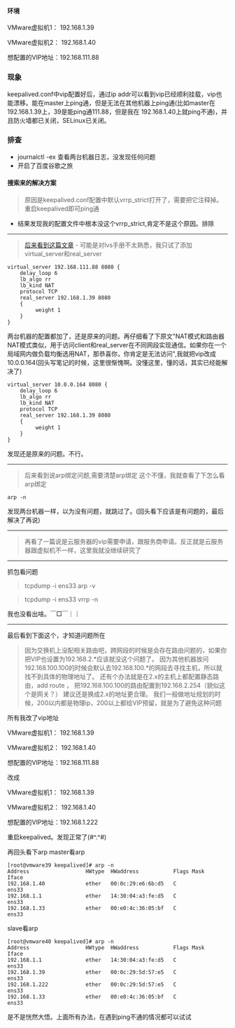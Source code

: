#### 环境
VMware虚拟机1： 192.168.1.39

VMware虚拟机2： 192.168.1.40

想配置的VIP地址：192.168.111.88
### 现象
keepalived.conf中vip配置好后，通过ip addr可以看到vip已经顺利挂载，vip也能漂移。能在master上ping通，但是无法在其他机器上ping通(比如master在 192.168.1.39上，39是能ping通111.88，但是我在 192.168.1.40上就ping不通)，并且防火墙都已关闭，SELinux已关闭。

### 排查
- journalctl -ex  查看两台机器日志，没发现任何问题
- 开启了百度谷歌之旅
#### 搜索来的解决方案
>原因是keepalived.conf配置中默认vrrp_strict打开了，需要把它注释掉。重启keepalived即可ping通
- 结果发现我的配置文件中根本没这个vrrp_strict,肯定不是这个原因。排除

---

>[后来看到这篇文章](https://blog.csdn.net/charthyf/article/details/81456872)
        - 可能是对lvs手册不太熟悉，我只试了添加virtual_server和real_server 
```
virtual_server 192.168.111.88 8080 {
    delay_loop 6
    lb_algo rr
    lb_kind NAT
    protocol TCP
    real_server 192.168.1.39 8080
    {
         weight 1
    }
}
```
两台机器的配置都加了，还是原来的问题。再仔细看了下原文"NAT模式和路由器NAT模式类似，用于访问client和real_server在不同网段实现通信。如果你在一个局域网内做负载均衡选用NAT，那恭喜你，你肯定是无法访问",我就把vip改成10.0.0.164(回头写笔记的时候，这里很惭愧啊。没懂这里，懂的话，其实已经能解决了)
```
virtual_server 10.0.0.164 8080 {
    delay_loop 6
    lb_algo rr
    lb_kind NAT
    protocol TCP
    real_server 192.168.1.39 8080
    {
         weight 1
    }
}
```
发现还是原来的问题。不行。


---
>后来看到说arp绑定问题,需要清楚arp绑定
这个不懂，我就查看了下怎么看arp绑定
```
arp -n
```
发现两台机器一样，以为没有问题，就跳过了。(回头看下应该是有问题的，最后解决了再说)

---
>再看了一篇说是云服务器的vip需要申请，跟服务商申请。反正就是云服务器跟虚拟机不一样，这里我就没继续研究了

---
抓包看问题
>tcpdump -i ens33 arp -v

>tcpdump -i ens33 vrrp -n

我也没看出啥。￣□￣｜｜

---
最后看到下面这个，才知道问题所在

>因为交换机上没配相关路由吧，跨网段的时候是会存在路由问题的，如果你把VIP也设置为192.168.2.*应该就没这个问题了。
因为其他机器放问192.168.100.100的时候会默认去192.168.100.*的网段去寻找主机，所以就找不到具体的物理地址了。
还有个办法就是在2.x的主机上都配置静态路由，add route ， 把192.168.100.100的路由配置到192.168.2.254（貌似这个是网关？）
建议还是换成2.x的地址更合理。
我们一般做地址规划的时候，200以内都是物理ip，200以上都给VIP预留，就是为了避免这种问题

所有我改了vip地址

VMware虚拟机1： 192.168.1.39

VMware虚拟机2： 192.168.1.40

想配置的VIP地址：192.168.111.88

改成

VMware虚拟机1： 192.168.1.39

VMware虚拟机2： 192.168.1.40

想配置的VIP地址：192.168.1.222

重启keepalived。发现正常了(#^.^#)


再回头看下arp
master看arp
```
[root@vmware39 keepalived]# arp -n
Address                  HWtype  HWaddress           Flags Mask            Iface
192.168.1.40             ether   00:0c:29:e6:6b:d5   C                     ens33
192.168.1.1              ether   14:30:04:a3:fe:d5   C                     ens33
192.168.1.33             ether   00:e0:4c:36:05:bf   C                     ens33
```
slave看arp
```
[root@vmware40 keepalived]# arp -n
Address                  HWtype  HWaddress           Flags Mask            Iface
192.168.1.1              ether   14:30:04:a3:fe:d5   C                     ens33
192.168.1.39             ether   00:0c:29:5d:57:e5   C                     ens33
192.168.1.222            ether   00:0c:29:5d:57:e5   C                     ens33
192.168.1.33             ether   00:e0:4c:36:05:bf   C                     ens33

```
是不是恍然大悟。上面所有办法，在遇到ping不通的情况都可以试试